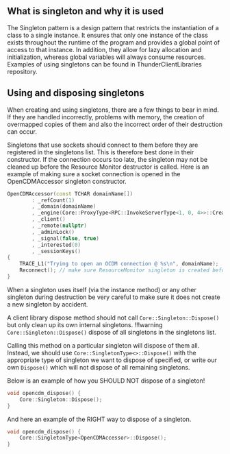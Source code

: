 ## What is singleton and why it is used
The Singleton pattern is a design pattern that restricts the instantiation of a class to a single instance. It ensures that only one instance of the class exists throughout the runtime of the program and provides a global point of access to that instance. In addition, they allow for lazy allocation and initialization, whereas global variables will always consume resources. Examples of using singletons can be found in ThunderClientLibraries repository.
## Using and disposing singletons

When creating and using singletons, there are a few things to bear in mind. If they are handled incorrectly, problems with memory, the creation of overmapped copies of them and also the incorrect order of their destruction can occur.

Singletons that use sockets should connect to them before they are registered in the singletons list. This is therefore best done in their constructor. If the connection occurs too late, the singleton may not be cleaned up before the Resource Monitor destructor is called.
Here is an example of making sure a socket connection is opened in the OpenCDMAccessor singleton constructor.
```cpp
OpenCDMAccessor(const TCHAR domainName[])
        : _refCount(1)
        , _domain(domainName)
        , _engine(Core::ProxyType<RPC::InvokeServerType<1, 0, 4>>::Create())
        , _client()
        , _remote(nullptr)
        , _adminLock()
        , _signal(false, true)
        , _interested(0)
        , _sessionKeys()
{
    TRACE_L1("Trying to open an OCDM connection @ %s\n", domainName);
    Reconnect(); // make sure ResourceMonitor singleton is created before OpenCDMAccessor so the destruction order is correct
}
```

When a singleton uses itself (via the instance method) or any other singleton during destruction be very careful to make sure it does not create a new singleton by accident.
    
A client library dispose method should not call `Core::Singleton::Dispose()` but only clean up its own internal singletons. 
!!!warning
    `Core::Singleton::Dispose()` dispose of all singletons in the singletons list.

Calling this method on a particular singleton will dispose of them all. Instead, we should use `Core::SingletonType<>::Dispose()` with the appropriate type of singleton we want to dispose of specified, or write our own `Dispose()` which will not dispose of all remaining singletons.

Below is an example of how you SHOULD NOT dispose of a singleton!
```cpp
void opencdm_dispose() {
    Core::Singleton::Dispose();
}
```
And here an example of the RIGHT way to dispose of a singleton.
```cpp
void opencdm_dispose() {
    Core::SingletonType<OpenCDMAccessor>::Dispose();
}
```

